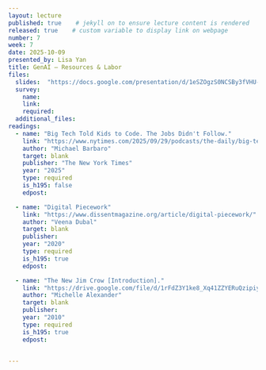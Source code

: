 ```yaml
---
layout: lecture
published: true    # jekyll on to ensure lecture content is rendered
released: true    # custom variable to display link on webpage
number: 7
week: 7
date: 2025-10-09
presented_by: Lisa Yan
title: GenAI – Resources & Labor
files:
  slides:  "https://docs.google.com/presentation/d/1eSZOgzS0NCSBy3fVHU-fyycAA0R6QnfQYVfwfqcpqfY/edit?usp=sharing"
  survey: 
    name:
    link: 
    required: 
  additional_files:
readings:
  - name: "Big Tech Told Kids to Code. The Jobs Didn't Follow."
    link: "https://www.nytimes.com/2025/09/29/podcasts/the-daily/big-tech-told-kids-to-code-the-jobs-didnt-follow.html"
    author: "Michael Barbaro"
    target: blank
    publisher: "The New York Times"
    year: "2025"
    type: required
    is_h195: false
    edpost:

  - name: "Digital Piecework"
    link: "https://www.dissentmagazine.org/article/digital-piecework/"
    author: "Veena Dubal"
    target: blank
    publisher: 
    year: "2020"
    type: required
    is_h195: true
    edpost:

  - name: "The New Jim Crow [Introduction]."
    link: "https://drive.google.com/file/d/1rFdZ3Y1ke8_Xq41ZZYERuQzipiy4gwBs/view?usp=drive_link"
    author: "Michelle Alexander"
    target: blank
    publisher: 
    year: "2010"
    type: required
    is_h195: true
    edpost:


--- 
```

